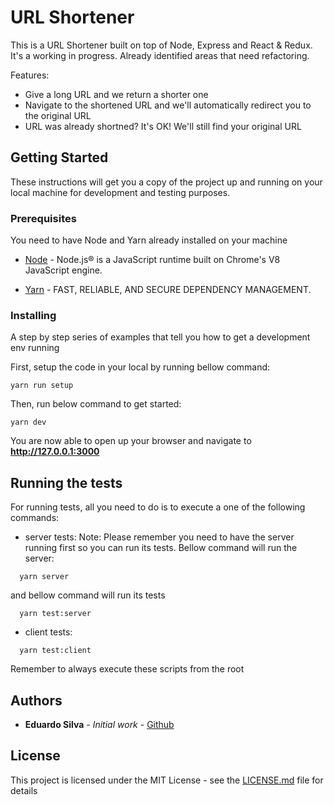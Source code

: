 # URL Shortener

This is a URL Shortener built on top of Node, Express and React & Redux. It's a working in progress. Already identified areas that need refactoring.

Features:
  - Give a long URL and we return a shorter one
  - Navigate to the shortened URL and we'll automatically redirect you to the original URL
  - URL was already shortned? It's OK! We'll still find your original URL

## Getting Started

These instructions will get you a copy of the project up and running on your local machine for development and testing purposes.

### Prerequisites

You need to have Node and Yarn already installed on your machine

* [Node](https://nodejs.org/en/download/) - Node.js® is a JavaScript runtime built on Chrome's V8 JavaScript engine.

* [Yarn](https://yarnpkg.com/en/) - FAST, RELIABLE, AND SECURE DEPENDENCY MANAGEMENT.

### Installing

A step by step series of examples that tell you how to get a development env running

First, setup the code in your local by running bellow command:

```
yarn run setup
```

Then, run below command to get started:

```
yarn dev
```

You are now able to open up your browser and navigate to **http://127.0.0.1:3000**

## Running the tests

For running tests, all you need to do is to execute a one of the following commands:

  - server tests:
  Note: Please remember you need to have the server running first so you can run its tests. Bellow command will run the server:
  
  ```
    yarn server
  ```

  and bellow command will run its tests

  ```
    yarn test:server
  ```


  - client tests:
  ```
    yarn test:client
  ```

Remember to always execute these scripts from the root

## Authors

* **Eduardo Silva** - *Initial work* - [Github](https://github.com/eduardo305)

## License

This project is licensed under the MIT License - see the [LICENSE.md](LICENSE.md) file for details
